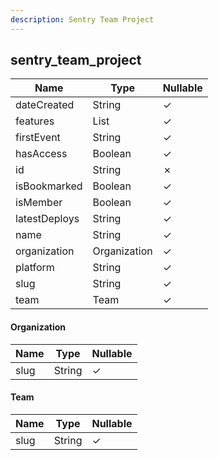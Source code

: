 ```yaml
---
description: Sentry Team Project
---
```

sentry_team_project
-------------------

| **Name**      | **Type**     | **Nullable** |
| ------------- | ------------ | ------------ |
| dateCreated   | String       | &check;      |
| features      | List<String> | &check;      |
| firstEvent    | String       | &check;      |
| hasAccess     | Boolean      | &check;      |
| id            | String       | &cross;      |
| isBookmarked  | Boolean      | &check;      |
| isMember      | Boolean      | &check;      |
| latestDeploys | String       | &check;      |
| name          | String       | &check;      |
| organization  | Organization | &check;      |
| platform      | String       | &check;      |
| slug          | String       | &check;      |
| team          | Team         | &check;      |

#### Organization
| **Name** | **Type** | **Nullable** |
| -------- | -------- | ------------ |
| slug     | String   | &check;      |

#### Team
| **Name** | **Type** | **Nullable** |
| -------- | -------- | ------------ |
| slug     | String   | &check;      |
